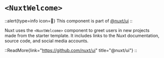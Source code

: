 # `<NuxtWelcome>`

::alert{type=info icon=🔎}
This component is part of [@nuxt/ui](https://github.com/nuxt/ui)
::

Nuxt uses the `<NuxtWelcome>` component to greet users in new projects made from the starter template. It includes links to the Nuxt documentation, source code, and social media accounts.

::ReadMore{link="https://github.com/nuxt/ui" title="@nuxt/ui"}
::
